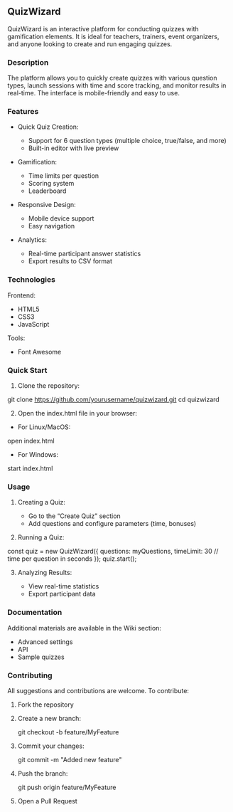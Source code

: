 ## QuizWizard

QuizWizard is an interactive platform for conducting quizzes with gamification elements. It is ideal for teachers, trainers, event organizers, and anyone looking to create and run engaging quizzes.

### Description

The platform allows you to quickly create quizzes with various question types, launch sessions with time and score tracking, and monitor results in real-time. The interface is mobile-friendly and easy to use.

### Features

* Quick Quiz Creation:

  * Support for 6 question types (multiple choice, true/false, and more)
  * Built-in editor with live preview

* Gamification:

  * Time limits per question
  * Scoring system
  * Leaderboard

* Responsive Design:

  * Mobile device support
  * Easy navigation

* Analytics:

  * Real-time participant answer statistics
  * Export results to CSV format

### Technologies

Frontend:

* HTML5
* CSS3
* JavaScript

Tools:

* Font Awesome

### Quick Start

1. Clone the repository:

git clone https://github.com/yourusername/quizwizard.git
cd quizwizard

2. Open the index.html file in your browser:

* For Linux/MacOS:

open index.html

* For Windows:

start index.html

### Usage

1. Creating a Quiz:

   * Go to the “Create Quiz” section
   * Add questions and configure parameters (time, bonuses)

2. Running a Quiz:

const quiz = new QuizWizard({
  questions: myQuestions,
  timeLimit: 30 // time per question in seconds
});
quiz.start();

3. Analyzing Results:

   * View real-time statistics
   * Export participant data

### Documentation

Additional materials are available in the Wiki section:

* Advanced settings
* API
* Sample quizzes

### Contributing

All suggestions and contributions are welcome. To contribute:

1. Fork the repository
2. Create a new branch:

      git checkout -b feature/MyFeature
   
3. Commit your changes:

      git commit -m "Added new feature"
   
4. Push the branch:

      git push origin feature/MyFeature
   
5. Open a Pull Request
